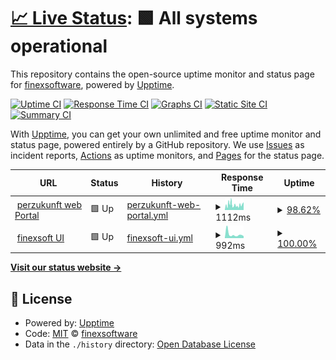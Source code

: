 # [📈 Live Status](https://finexsoftware.github.io/uptime): <!--live status--> **🟩 All systems operational**

This repository contains the open-source uptime monitor and status page for [finexsoftware](https://finexsoftware.github.io/uptime), powered by [Upptime](https://github.com/upptime/upptime).

[![Uptime CI](https://github.com/finexsoftware/uptime/workflows/Uptime%20CI/badge.svg)](https://github.com/finexsoftware/uptime/actions?query=workflow%3A%22Uptime+CI%22)
[![Response Time CI](https://github.com/finexsoftware/uptime/workflows/Response%20Time%20CI/badge.svg)](https://github.com/finexsoftware/uptime/actions?query=workflow%3A%22Response+Time+CI%22)
[![Graphs CI](https://github.com/finexsoftware/uptime/workflows/Graphs%20CI/badge.svg)](https://github.com/finexsoftware/uptime/actions?query=workflow%3A%22Graphs+CI%22)
[![Static Site CI](https://github.com/finexsoftware/uptime/workflows/Static%20Site%20CI/badge.svg)](https://github.com/finexsoftware/uptime/actions?query=workflow%3A%22Static+Site+CI%22)
[![Summary CI](https://github.com/finexsoftware/uptime/workflows/Summary%20CI/badge.svg)](https://github.com/finexsoftware/uptime/actions?query=workflow%3A%22Summary+CI%22)

With [Upptime](https://upptime.js.org), you can get your own unlimited and free uptime monitor and status page, powered entirely by a GitHub repository. We use [Issues](https://github.com/finexsoftware/uptime/issues) as incident reports, [Actions](https://github.com/finexsoftware/uptime/actions) as uptime monitors, and [Pages](https://finexsoftware.github.io/uptime) for the status page.

<!--start: status pages-->
<!-- This summary is generated by Upptime (https://github.com/upptime/upptime) -->
<!-- Do not edit this manually, your changes will be overwritten -->
<!-- prettier-ignore -->
| URL | Status | History | Response Time | Uptime |
| --- | ------ | ------- | ------------- | ------ |
| <img alt="" src="https://favicons.githubusercontent.com/www.perzukunft.de" height="13"> [perzukunft web Portal](https://www.perzukunft.de/) | 🟩 Up | [perzukunft-web-portal.yml](https://github.com/finexsoftware/uptime/commits/HEAD/history/perzukunft-web-portal.yml) | <details><summary><img alt="Response time graph" src="./graphs/perzukunft-web-portal/response-time-week.png" height="20"> 1112ms</summary><br><a href="https://finexsoftware.github.io/uptime/history/perzukunft-web-portal"><img alt="Response time 1112" src="https://img.shields.io/endpoint?url=https%3A%2F%2Fraw.githubusercontent.com%2Ffinexsoftware%2Fuptime%2FHEAD%2Fapi%2Fperzukunft-web-portal%2Fresponse-time.json"></a><br><a href="https://finexsoftware.github.io/uptime/history/perzukunft-web-portal"><img alt="24-hour response time 1557" src="https://img.shields.io/endpoint?url=https%3A%2F%2Fraw.githubusercontent.com%2Ffinexsoftware%2Fuptime%2FHEAD%2Fapi%2Fperzukunft-web-portal%2Fresponse-time-day.json"></a><br><a href="https://finexsoftware.github.io/uptime/history/perzukunft-web-portal"><img alt="7-day response time 1112" src="https://img.shields.io/endpoint?url=https%3A%2F%2Fraw.githubusercontent.com%2Ffinexsoftware%2Fuptime%2FHEAD%2Fapi%2Fperzukunft-web-portal%2Fresponse-time-week.json"></a><br><a href="https://finexsoftware.github.io/uptime/history/perzukunft-web-portal"><img alt="30-day response time 1112" src="https://img.shields.io/endpoint?url=https%3A%2F%2Fraw.githubusercontent.com%2Ffinexsoftware%2Fuptime%2FHEAD%2Fapi%2Fperzukunft-web-portal%2Fresponse-time-month.json"></a><br><a href="https://finexsoftware.github.io/uptime/history/perzukunft-web-portal"><img alt="1-year response time 1112" src="https://img.shields.io/endpoint?url=https%3A%2F%2Fraw.githubusercontent.com%2Ffinexsoftware%2Fuptime%2FHEAD%2Fapi%2Fperzukunft-web-portal%2Fresponse-time-year.json"></a></details> | <details><summary><a href="https://finexsoftware.github.io/uptime/history/perzukunft-web-portal">98.62%</a></summary><a href="https://finexsoftware.github.io/uptime/history/perzukunft-web-portal"><img alt="All-time uptime 98.62%" src="https://img.shields.io/endpoint?url=https%3A%2F%2Fraw.githubusercontent.com%2Ffinexsoftware%2Fuptime%2FHEAD%2Fapi%2Fperzukunft-web-portal%2Fuptime.json"></a><br><a href="https://finexsoftware.github.io/uptime/history/perzukunft-web-portal"><img alt="24-hour uptime 96.56%" src="https://img.shields.io/endpoint?url=https%3A%2F%2Fraw.githubusercontent.com%2Ffinexsoftware%2Fuptime%2FHEAD%2Fapi%2Fperzukunft-web-portal%2Fuptime-day.json"></a><br><a href="https://finexsoftware.github.io/uptime/history/perzukunft-web-portal"><img alt="7-day uptime 98.62%" src="https://img.shields.io/endpoint?url=https%3A%2F%2Fraw.githubusercontent.com%2Ffinexsoftware%2Fuptime%2FHEAD%2Fapi%2Fperzukunft-web-portal%2Fuptime-week.json"></a><br><a href="https://finexsoftware.github.io/uptime/history/perzukunft-web-portal"><img alt="30-day uptime 98.62%" src="https://img.shields.io/endpoint?url=https%3A%2F%2Fraw.githubusercontent.com%2Ffinexsoftware%2Fuptime%2FHEAD%2Fapi%2Fperzukunft-web-portal%2Fuptime-month.json"></a><br><a href="https://finexsoftware.github.io/uptime/history/perzukunft-web-portal"><img alt="1-year uptime 98.62%" src="https://img.shields.io/endpoint?url=https%3A%2F%2Fraw.githubusercontent.com%2Ffinexsoftware%2Fuptime%2FHEAD%2Fapi%2Fperzukunft-web-portal%2Fuptime-year.json"></a></details>
| <img alt="" src="https://favicons.githubusercontent.com/finexsoft.com" height="13"> [finexsoft UI](https://finexsoft.com/) | 🟩 Up | [finexsoft-ui.yml](https://github.com/finexsoftware/uptime/commits/HEAD/history/finexsoft-ui.yml) | <details><summary><img alt="Response time graph" src="./graphs/finexsoft-ui/response-time-week.png" height="20"> 992ms</summary><br><a href="https://finexsoftware.github.io/uptime/history/finexsoft-ui"><img alt="Response time 992" src="https://img.shields.io/endpoint?url=https%3A%2F%2Fraw.githubusercontent.com%2Ffinexsoftware%2Fuptime%2FHEAD%2Fapi%2Ffinexsoft-ui%2Fresponse-time.json"></a><br><a href="https://finexsoftware.github.io/uptime/history/finexsoft-ui"><img alt="24-hour response time 529" src="https://img.shields.io/endpoint?url=https%3A%2F%2Fraw.githubusercontent.com%2Ffinexsoftware%2Fuptime%2FHEAD%2Fapi%2Ffinexsoft-ui%2Fresponse-time-day.json"></a><br><a href="https://finexsoftware.github.io/uptime/history/finexsoft-ui"><img alt="7-day response time 992" src="https://img.shields.io/endpoint?url=https%3A%2F%2Fraw.githubusercontent.com%2Ffinexsoftware%2Fuptime%2FHEAD%2Fapi%2Ffinexsoft-ui%2Fresponse-time-week.json"></a><br><a href="https://finexsoftware.github.io/uptime/history/finexsoft-ui"><img alt="30-day response time 992" src="https://img.shields.io/endpoint?url=https%3A%2F%2Fraw.githubusercontent.com%2Ffinexsoftware%2Fuptime%2FHEAD%2Fapi%2Ffinexsoft-ui%2Fresponse-time-month.json"></a><br><a href="https://finexsoftware.github.io/uptime/history/finexsoft-ui"><img alt="1-year response time 992" src="https://img.shields.io/endpoint?url=https%3A%2F%2Fraw.githubusercontent.com%2Ffinexsoftware%2Fuptime%2FHEAD%2Fapi%2Ffinexsoft-ui%2Fresponse-time-year.json"></a></details> | <details><summary><a href="https://finexsoftware.github.io/uptime/history/finexsoft-ui">100.00%</a></summary><a href="https://finexsoftware.github.io/uptime/history/finexsoft-ui"><img alt="All-time uptime 100.00%" src="https://img.shields.io/endpoint?url=https%3A%2F%2Fraw.githubusercontent.com%2Ffinexsoftware%2Fuptime%2FHEAD%2Fapi%2Ffinexsoft-ui%2Fuptime.json"></a><br><a href="https://finexsoftware.github.io/uptime/history/finexsoft-ui"><img alt="24-hour uptime 100.00%" src="https://img.shields.io/endpoint?url=https%3A%2F%2Fraw.githubusercontent.com%2Ffinexsoftware%2Fuptime%2FHEAD%2Fapi%2Ffinexsoft-ui%2Fuptime-day.json"></a><br><a href="https://finexsoftware.github.io/uptime/history/finexsoft-ui"><img alt="7-day uptime 100.00%" src="https://img.shields.io/endpoint?url=https%3A%2F%2Fraw.githubusercontent.com%2Ffinexsoftware%2Fuptime%2FHEAD%2Fapi%2Ffinexsoft-ui%2Fuptime-week.json"></a><br><a href="https://finexsoftware.github.io/uptime/history/finexsoft-ui"><img alt="30-day uptime 100.00%" src="https://img.shields.io/endpoint?url=https%3A%2F%2Fraw.githubusercontent.com%2Ffinexsoftware%2Fuptime%2FHEAD%2Fapi%2Ffinexsoft-ui%2Fuptime-month.json"></a><br><a href="https://finexsoftware.github.io/uptime/history/finexsoft-ui"><img alt="1-year uptime 100.00%" src="https://img.shields.io/endpoint?url=https%3A%2F%2Fraw.githubusercontent.com%2Ffinexsoftware%2Fuptime%2FHEAD%2Fapi%2Ffinexsoft-ui%2Fuptime-year.json"></a></details>

<!--end: status pages-->

[**Visit our status website →**](https://finexsoftware.github.io/uptime)

## 📄 License

- Powered by: [Upptime](https://github.com/upptime/upptime)
- Code: [MIT](./LICENSE) © [finexsoftware](https://finexsoftware.github.io/uptime)
- Data in the `./history` directory: [Open Database License](https://opendatacommons.org/licenses/odbl/1-0/)
